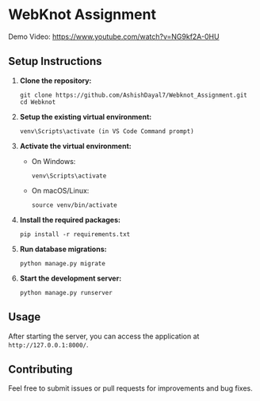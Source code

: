 

# WebKnot Assignment

Demo Video: https://www.youtube.com/watch?v=NG9kf2A-0HU

## Setup Instructions

1. **Clone the repository:**
   ```
   git clone https://github.com/AshishDayal7/Webknot_Assignment.git
   cd Webknot
   ```

2. **Setup the existing virtual environment:**
   ```
   venv\Scripts\activate (in VS Code Command prompt)
   ```

3. **Activate the virtual environment:**
   - On Windows:
     ```
     venv\Scripts\activate
     ```
   - On macOS/Linux:
     ```
     source venv/bin/activate
     ```

4. **Install the required packages:**
   ```
   pip install -r requirements.txt
   ```

5. **Run database migrations:**
   ```
   python manage.py migrate
   ```

6. **Start the development server:**
   ```
   python manage.py runserver
   ```

## Usage

After starting the server, you can access the application at `http://127.0.0.1:8000/`.

## Contributing

Feel free to submit issues or pull requests for improvements and bug fixes.

